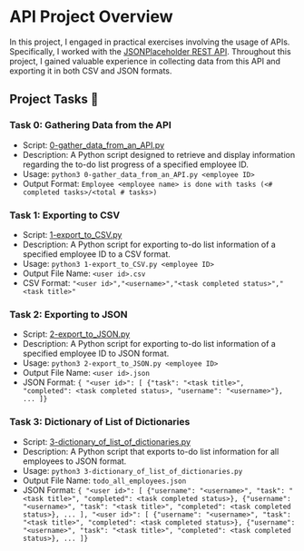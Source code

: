 # API Project Overview

In this project, I engaged in practical exercises involving the usage of APIs. Specifically, I worked with the [JSONPlaceholder REST API](https://jsonplaceholder.typicode.com/). Throughout this project, I gained valuable experience in collecting data from this API and exporting it in both CSV and JSON formats.

## Project Tasks :page_with_curl:

### Task 0: Gathering Data from the API

- Script: [0-gather_data_from_an_API.py](./0-gather_data_from_an_API.py)
- Description: A Python script designed to retrieve and display information regarding the to-do list progress of a specified employee ID.
- Usage: `python3 0-gather_data_from_an_API.py <employee ID>`
- Output Format: `Employee <employee name> is done with tasks (<# completed tasks>/<total # tasks>)`

### Task 1: Exporting to CSV

- Script: [1-export_to_CSV.py](./1-export_to_CSV.py)
- Description: A Python script for exporting to-do list information of a specified employee ID to a CSV format.
- Usage: `python3 1-export_to_CSV.py <employee ID>`
- Output File Name: `<user id>.csv`
- CSV Format: `"<user id>","<username>","<task completed status>","<task title>"`

### Task 2: Exporting to JSON

- Script: [2-export_to_JSON.py](./2-export_to_JSON.py)
- Description: A Python script for exporting to-do list information of a specified employee ID to JSON format.
- Usage: `python3 2-export_to_JSON.py <employee ID>`
- Output File Name: `<user id>.json`
- JSON Format: `{ "<user id>": [ {"task": "<task title>", "completed": <task completed status>, "username": "<username>"}, ... ]}`

### Task 3: Dictionary of List of Dictionaries

- Script: [3-dictionary_of_list_of_dictionaries.py](./3-dictionary_of_list_of_dictionaries.py)
- Description: A Python script that exports to-do list information for all employees to JSON format.
- Usage: `python3 3-dictionary_of_list_of_dictionaries.py`
- Output File Name: `todo_all_employees.json`
- JSON Format: `{ "<user id>": [ {"username": "<username>", "task": "<task title>", "completed": <task completed status>}, {"username": "<username>", "task": "<task title>", "completed": <task completed status>}, ... ], "<user id>": [ {"username": "<username>", "task": "<task title>", "completed": <task completed status>}, {"username": "<username>", "task": "<task title>", "completed": <task completed status>}, ... ]}`
